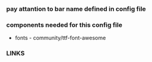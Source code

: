 ### pay attantion to bar name defined in config file

### components needed for this config file
- fonts - community/ttf-font-awesome

### LINKS
